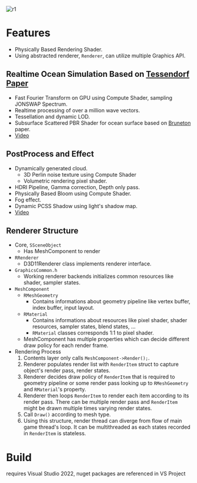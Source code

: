 ![r1](https://github.com/user-attachments/assets/74c46747-c8dd-4026-9986-ca88b04bf35a)

# Features
- Physically Based Rendering Shader.
- Using abstracted renderer, `Renderer`, can utilize multiple Graphics API.
  
## Realtime Ocean Simulation Based on [Tessendorf Paper](https://www.researchgate.net/publication/264839743_Simulating_Ocean_Water)
- Fast Fourier Transform on GPU using Compute Shader, sampling JONSWAP Spectrum.
- Realtime processing of over a million wave vectors.
- Tessellation and dynamic LOD.
- Subsurface Scattered PBR Shader for ocean surface based on [Bruneton](https://inria.hal.science/inria-00443630/file/article-1.pdf) paper.
- [Video](https://www.youtube.com/watch?v=rSCYnYdFnr0)

## PostProcess and Effect
- Dynamically generated cloud.
	- 3D Perlin noise texture using Compute Shader
 	- Volumetric rendering pixel shader.
- HDRI Pipeline, Gamma correction, Depth only pass.
- Physically Based Bloom using Compute Shader.
- Fog effect.
- Dynamic PCSS Shadow using light's shadow map.
- [Video](https://www.youtube.com/watch?v=D6w55CkHi5U)

## Renderer Structure

- Core, `SSceneObject`
	- Has MeshComponent to render
- `RRenderer`
	- D3D11Renderer class implements renderer interface.
- `GraphicsCommon.h`
	- Working renderer backends initializes common resources like shader, sampler states.
- `MeshComponent`
	- `RMeshGeometry`
		- Contains informations about geometry pipeline like vertex buffer, index buffer, input layout.
	- `RMaterial`
		- Contains informations about resources like pixel shader, shader resources, sampler states, blend states, ...
		- `RMaterial` classes corresponds 1:1 to pixel shader.
  	- MeshComponent has multiple properties which can decide different draw policy for each render frame. 
- Rendering Process
	1. Contents layer only calls `MeshComponent->Render();`.
 	2. Renderer populates render list with `RenderItem` struct to capture object's render pass, render states.
	3. Renderer decides draw policy of `RenderItem` that is required to geometry pipeline or some render pass looking up to `RMeshGeometry` and `RMaterial`'s property.
	4. Renderer then loops `RenderItem` to render each item according to its render pass. There can be multiple render pass and `RenderItem` might be drawn multiple times varying render states.
	5. Call `Draw()` according to mesh type.
 	6. Using this structure, render thread can diverge from flow of main game thread's loop. It can be multithreaded as each states recorded in `RenderItem` is stateless.

# Build
requires Visual Studio 2022, nuget packages are referenced in VS Project
